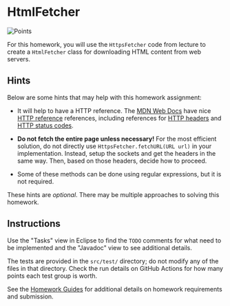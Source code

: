 HtmlFetcher
=================================================

![Points](../../blob/badges/points.svg)

For this homework, you will use the `HttpsFetcher` code from lecture to create a `HtmlFetcher` class for downloading HTML content from web servers.

## Hints ##

Below are some hints that may help with this homework assignment:

  - It will help to have a HTTP reference. The [MDN Web Docs](https://developer.mozilla.org/en-US/) have nice [HTTP reference](https://developer.mozilla.org/en-US/docs/Web/HTTP) references, including references for [HTTP headers](https://developer.mozilla.org/en-US/docs/Web/HTTP/Headers) and [HTTP status codes](https://developer.mozilla.org/en-US/docs/Web/HTTP/Status).

  - **Do not fetch the entire page unless necessary!** For the most efficient solution, do not directly use `HttpsFetcher.fetchURL(URL url)` in your implementation. Instead, setup the sockets and get the headers in the same way. Then, based on those headers, decide how to proceed.

  - Some of these methods can be done using regular expressions, but it is not required.

These hints are *optional*. There may be multiple approaches to solving this homework.

## Instructions ##

Use the "Tasks" view in Eclipse to find the `TODO` comments for what need to be implemented and the "Javadoc" view to see additional details.

The tests are provided in the `src/test/` directory; do not modify any of the files in that directory. Check the run details on GitHub Actions for how many points each test group is worth. 

See the [Homework Guides](https://usf-cs272-fall2022.github.io/guides/homework/) for additional details on homework requirements and submission.
